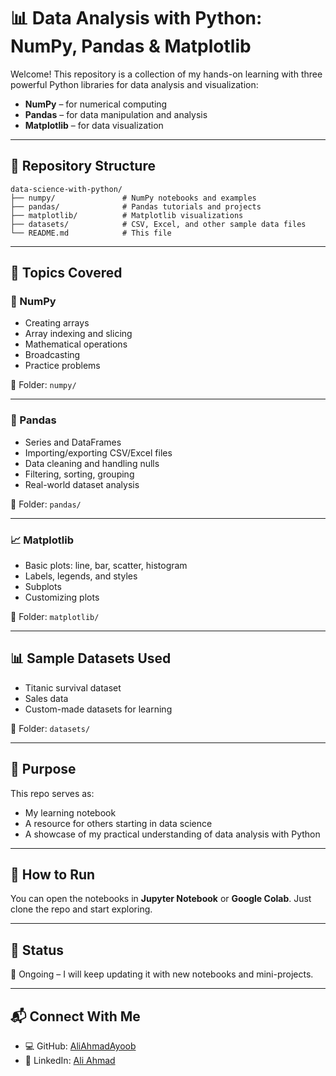 # 📊 Data Analysis with Python: NumPy, Pandas & Matplotlib

Welcome! This repository is a collection of my hands-on learning with three powerful Python libraries for data analysis and visualization:

- **NumPy** – for numerical computing
- **Pandas** – for data manipulation and analysis
- **Matplotlib** – for data visualization

---
## 📁 Repository Structure

```text
data-science-with-python/
├── numpy/               # NumPy notebooks and examples
├── pandas/              # Pandas tutorials and projects
├── matplotlib/          # Matplotlib visualizations
├── datasets/            # CSV, Excel, and other sample data files
└── README.md            # This file
```
---

## 📘 Topics Covered

### 🧮 NumPy
- Creating arrays
- Array indexing and slicing
- Mathematical operations
- Broadcasting
- Practice problems

📁 Folder: `numpy/`

---

### 🧾 Pandas
- Series and DataFrames
- Importing/exporting CSV/Excel files
- Data cleaning and handling nulls
- Filtering, sorting, grouping
- Real-world dataset analysis

📁 Folder: `pandas/`

---

### 📈 Matplotlib
- Basic plots: line, bar, scatter, histogram
- Labels, legends, and styles
- Subplots
- Customizing plots

📁 Folder: `matplotlib/`

---

## 📊 Sample Datasets Used
- Titanic survival dataset
- Sales data
- Custom-made datasets for learning

📁 Folder: `datasets/`

---

## 🧠 Purpose
This repo serves as:
- My learning notebook
- A resource for others starting in data science
- A showcase of my practical understanding of data analysis with Python

---

## 🚀 How to Run
You can open the notebooks in **Jupyter Notebook** or **Google Colab**. Just clone the repo and start exploring.

---

## 📌 Status
📅 Ongoing – I will keep updating it with new notebooks and mini-projects.

---

## 📬 Connect With Me

- 💻 GitHub: [AliAhmadAyoob](https://github.com/AliAhmadAyoob)  
- 🔗 LinkedIn: [Ali Ahmad](https://www.linkedin.com/in/ali-ahmad-004220320/)

